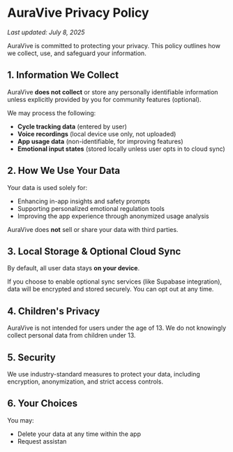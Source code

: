 # AuraVive Privacy Policy

_Last updated: July 8, 2025_

AuraVive is committed to protecting your privacy. This policy outlines how we collect, use, and safeguard your information.

## 1. Information We Collect

AuraVive **does not collect** or store any personally identifiable information unless explicitly provided by you for community features (optional). 

We may process the following:

- **Cycle tracking data** (entered by user)
- **Voice recordings** (local device use only, not uploaded)
- **App usage data** (non-identifiable, for improving features)
- **Emotional input states** (stored locally unless user opts in to cloud sync)

## 2. How We Use Your Data

Your data is used solely for:

- Enhancing in-app insights and safety prompts
- Supporting personalized emotional regulation tools
- Improving the app experience through anonymized usage analysis

AuraVive does **not** sell or share your data with third parties.

## 3. Local Storage & Optional Cloud Sync

By default, all user data stays **on your device**.

If you choose to enable optional sync services (like Supabase integration), data will be encrypted and stored securely. You can opt out at any time.

## 4. Children's Privacy

AuraVive is not intended for users under the age of 13. We do not knowingly collect personal data from children under 13.

## 5. Security

We use industry-standard measures to protect your data, including encryption, anonymization, and strict access controls.

## 6. Your Choices

You may:

- Delete your data at any time within the app
- Request assistan
